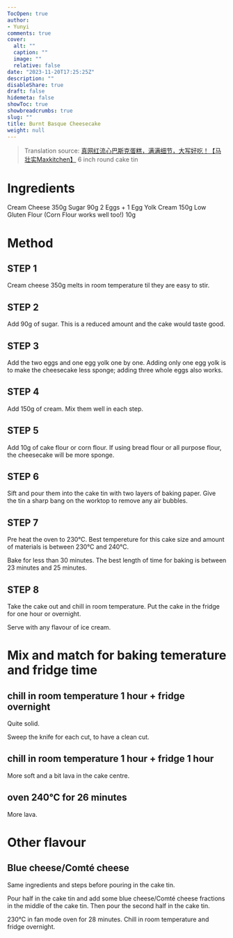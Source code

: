```yaml
---
TocOpen: true
author:
- Yunyi
comments: true
cover:
  alt: ""
  caption: ""
  image: ""
  relative: false
date: "2023-11-20T17:25:25Z"
description: ""
disableShare: true
draft: false
hidemeta: false
showToc: true
showbreadcrumbs: true
slug: ""
title: Burnt Basque Cheesecake
weight: null
---
```


> Translation source: [真网红流心巴斯克蛋糕，满满细节，大写好吃！【马壮实Maxkitchen】](https://youtu.be/7lgzm65Q1tc?si=U2kbEGFf91Kk1e7y)
> 6 inch round cake tin

# Ingredients
Cream Cheese 350g
Sugar 90g
2 Eggs + 1 Egg Yolk
Cream 150g
Low Gluten Flour (Corn Flour works well too!) 10g

# Method

## STEP 1
Cream cheese 350g melts in room temperature til they are easy to stir.

## STEP 2
Add 90g of sugar. This is a reduced amount and the cake would taste good.

## STEP 3
Add the two eggs and one egg yolk one by one. Adding only one egg yolk is to make the cheesecake less sponge; adding three whole eggs also works.

## STEP 4
Add 150g of cream. Mix them well in each step.

## STEP 5 
Add 10g of cake flour or corn flour. If using bread flour or all purpose flour, the cheesecake will be more sponge.

## STEP 6
Sift and pour them into the cake tin with two layers of baking paper. Give the tin a sharp bang on the worktop to remove any air bubbles.

## STEP 7
Pre heat the oven to 230°C. Best tempereture for this cake size and amount of materials is between 230°C and 240°C. 

Bake for less than 30 minutes. The best length of time for baking is between 23 minutes and 25 minutes. 

## STEP 8
Take the cake out and chill in room temperature. Put the cake in the fridge for one hour or overnight.

Serve with any flavour of ice cream. 

# Mix and match for baking temerature and fridge time

## chill in room temperature 1 hour + fridge overnight
Quite solid. 

Sweep the knife for each cut, to have a clean cut.

## chill in room temperature 1 hour + fridge 1 hour
More soft and a bit lava in the cake centre.

## oven 240°C for 26 minutes
More lava.

# Other flavour
## Blue cheese/Comté cheese
Same ingredients and steps before pouring in the cake tin.

Pour half in the cake tin and add some blue cheese/Comté cheese fractions in the middle of the cake tin. Then pour the second half in the cake tin.

230°C in fan mode oven for 28 minutes. Chill in room temperature and fridge overnight.